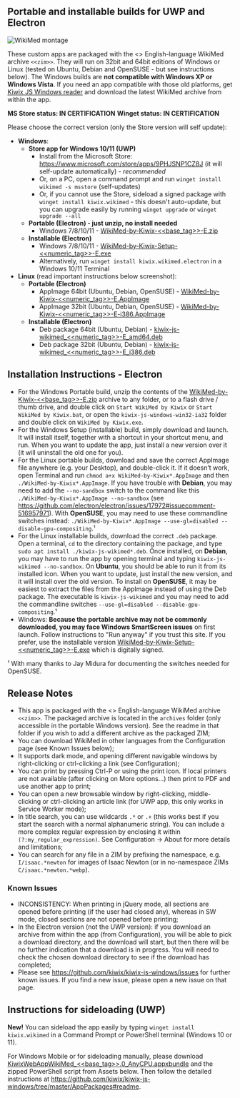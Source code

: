 ## Portable and installable builds for UWP and Electron

![WikiMed montage](https://user-images.githubusercontent.com/4304337/182706203-eca53649-8dea-44b9-ac4a-b08cc05c4252.png)

These custom apps are packaged with the <<date>> English-language WikiMed archive `<<zim>>`. They will run on 32bit and 64bit editions of Windows or Linux (tested on Ubuntu, Debian and OpenSUSE - but see instructions below). The Windows builds are **not compatible with Windows XP or Windows Vista**. If you need an app compatible with those old platforms, get [Kiwix JS Windows reader](https://kiwix.github.io/kiwix-js-windows/kiwix-js-nwjs.html) and download the latest WikiMed archive from within the app.

**MS Store status: IN CERTIFICATION**
**Winget status: IN CERTIFICATION**

Please choose the correct version (only the Store version will self update):

* **Windows**:
  - **Store app for Windows 10/11 (UWP)**
    + Install from the Microsoft Store: https://www.microsoft.com/store/apps/9PHJSNP1CZ8J (it will self-update automatically) - *recommended*
    + Or, on a PC, open a command prompt and run `winget install wikimed -s msstore` (self-updates)
    + Or, if you cannot use the Store, sideload a signed package with `winget install kiwix.wikimed` - this doesn't auto-update, but you can upgrade easily by running `winget upgrade` or `winget upgrade --all`
  - **Portable (Electron) - just unzip, no install needed**
    + Windows 7/8/10/11 - [WikiMed-by-Kiwix-<<base_tag>>-E.zip](https://github.com/kiwix/kiwix-js-windows/releases/download/v<<base_tag>>-WikiMed/WikiMed-by-Kiwix-<<base_tag>>-E.zip)
  - **Installable (Electron)**
    + Windows 7/8/10/11 - [WikiMed-by-Kiwix-Setup-<<numeric_tag>>-E.exe](https://github.com/kiwix/kiwix-js-windows/releases/download/v<<base_tag>>-WikiMed/WikiMed-by-Kiwix-Setup-<<numeric_tag>>-E.exe)
    + Alternatively, run `winget install kiwix.wikimed.electron` in a Windows 10/11 Terminal
* **Linux** (read important instructions below screenshot):
  - **Portable (Electron)**
    + AppImage 64bit (Ubuntu, Debian, OpenSUSE) - [WikiMed-by-Kiwix-<<numeric_tag>>-E.AppImage](https://github.com/kiwix/kiwix-js-windows/releases/download/v<<base_tag>>-WikiMed/WikiMed-by-Kiwix-<<numeric_tag>>-E.AppImage)
    + AppImage 32bit (Ubuntu, Debian, OpenSUSE) - [WikiMed-by-Kiwix-<<numeric_tag>>-E-i386.AppImage](https://github.com/kiwix/kiwix-js-windows/releases/download/v<<base_tag>>-WikiMed/WikiMed-by-Kiwix-<<numeric_tag>>-E-i386.AppImage)
  - **Installable (Electron)**
    + Deb package 64bit (Ubuntu, Debian) - [kiwix-js-wikimed_<<numeric_tag>>-E_amd64.deb](https://github.com/kiwix/kiwix-js-windows/releases/download/v<<base_tag>>-WikiMed/kiwix-js-wikimed_<<numeric_tag>>-E_amd64.deb)
    + Deb package 32bit (Ubuntu, Debian) - [kiwix-js-wikimed_<<numeric_tag>>-E_i386.deb](https://github.com/kiwix/kiwix-js-windows/releases/download/v<<base_tag>>-WikiMed/kiwix-js-wikimed_<<numeric_tag>>-E_i386.deb)

## Installation Instructions - Electron

* For the Windows Portable build, unzip the contents of the [WikiMed-by-Kiwix-<<base_tag>>-E.zip](https://github.com/kiwix/kiwix-js-windows/releases/download/v<<base_tag>>-WikiMed/WikiMed-by-Kiwix-<<base_tag>>-E.zip) archive to any folder, or to a flash drive / thumb drive, and double click on `Start WikiMed by Kiwix` or `Start WikiMed by Kiwix.bat`, or open the `kiwix-js-windows-win32-ia32` folder and double click on `WikiMed by Kiwix.exe`.
* For the Windows Setup (installable) build, simply download and launch. It will install itself, together with a shortcut in your shortcut menu, and run. When you want to update the app, just install a new version over it (it will uninstall the old one for you).
* For the Linux portable builds, download and save the correct AppImage file anywhere (e.g. your Desktop), and double-click it. If it doesn’t work, open Terminal and run `chmod a+x WikiMed-by-Kiwix*.AppImage` and then `./WikiMed-by-Kiwix*.AppImage`. If you have trouble with **Debian**, you may need to add the `--no-sandbox` switch to the command like this `./WikiMed-by-Kiwix*.AppImage --no-sandbox` (see https://github.com/electron/electron/issues/17972#issuecomment-516957971). With **OpenSUSE**, you may need to use these commandline switches instead: `./WikiMed-by-Kiwix*.AppImage --use-gl=disabled --disable-gpu-compositing`.¹
* For the Linux installable builds, download the correct `.deb` package. Open a terminal, `cd` to the directory containing the package, and type `sudo apt install ./kiwix-js-wikimed*.deb`. Once installed, on **Debian**, you may have to run the app by opening terminal and typing `kiwix-js-wikimed --no-sandbox`. On **Ubuntu**, you should be able to run it from its installed icon. When you want to update, just install the new version, and it will install over the old version. To install on **OpenSUSE**, it may be easiest to extract the files from the AppImage instead of using the Deb package. The executable is `kiwix-js-wikimed` and you may need to add the commandline switches `--use-gl=disabled --disable-gpu-compositing`.¹
* Windows: **Because the portable archive may not be commonly downloaded, you may face Windows SmartScreen issues** on first launch. Follow instructions to "Run anyway" if you trust this site. If you prefer, use the installable version [WikiMed-by-Kiwix-Setup-<<numeric_tag>>-E.exe](https://github.com/kiwix/kiwix-js-windows/releases/download/v<<base_tag>>-WikiMed/WikiMed-by-Kiwix-Setup-<<numeric_tag>>-E.exe) which is digitally signed.

¹ With many thanks to Jay Midura for documenting the switches needed for OpenSUSE.

## Release Notes

* This app is packaged with the <<date>> English-language WikiMed archive `<<zim>>`. The packaged archive is located in the `archives` folder (only accessible in the portable Windows version). See the readme in that folder if you wish to add a different archive as the packaged ZIM;
* You can download WikiMed in other languages from the Configuration page (see Known Issues below);
* It supports dark mode, and opening different navigable windows by right-clicking or ctrl-clicking a link (see Configuration);
* You can print by pressing Ctrl-P or using the print icon. If local printers are not available (after clicking on More options...) then print to PDF and use another app to print;
* You can open a new browsable window by right-clicking, middle-clicking or ctrl-clicking an article link (for UWP app, this only works in Service Worker mode);
* In title search, you can use wildcards `.*` or `.+` (this works best if you start the search with a normal alphanumeric string). You can include a more complex regular expression by enclosing it within `(?:my_regular_expression)`. See Configuration -> About for more details and limitations;
* You can search for any file in a ZIM by prefixing the namespace, e.g. `I/isaac.*newton` for images of Isaac Newton (or in no-namespace ZIMs `C/isaac.*newton.*webp`).

### Known Issues

* INCONSISTENCY: When printing in jQuery mode, all sections are opened before printing (if the user had closed any), whereas in SW mode, closed sections are not opened before printing;
* In the Electron version (not the UWP version): if you download an archive from within the app (from Configuration), you will be able to pick a download directory, and the download will start, but then there will be no further indication that a download is in progress. You will need to check the chosen download directory to see if the download has completed;
* Please see https://github.com/kiwix/kiwix-js-windows/issues for further known issues. If you find a new issue, please open a new issue on that page.

## Instructions for sideloading (UWP)

**New!** You can sideload the app easily by typing `winget install kiwix.wikimed` in a Command Prompt or PowerShell terminal (Windows 10 or 11).

For Windows Mobile or for sideloading manually, please download [KiwixWebAppWikiMed_<<base_tag>>.0_AnyCPU.appxbundle](https://github.com/kiwix/kiwix-js-windows/releases/download/v<<base_tag>>-WikiMed/KiwixWebAppWikiMed_<<base_tag>>.0_AnyCPU.appxbundle) and the zipped PowerShell script from Assets below. Then follow the detailed instructions at https://github.com/kiwix/kiwix-js-windows/tree/master/AppPackages#readme.
